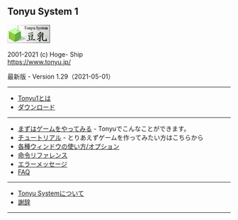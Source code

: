 ## Tonyu System 1

<title>Tonyu1 Wiki</title>

![banner.png](./img/banner.png)

2001-2021 (c) Hoge- Ship  
https://www.tonyu.jp/  

最新版 - Version 1.29（2021-05-01）

***
- [Tonyu1とは](./about)
- [ダウンロード](./download)
***
- [まずはゲームをやってみる](./get-started) - Tonyuでこんなことができます。
- [チュートリアル](./tutorial) - とりあえずゲームを作ってみたい方はこちらから
- [各種ウィンドウの使い方/オプション](./wnd-use-opt)
- [命令リファレンス](./reference)
- [エラーメッセージ](./error-mes)
- [FAQ](./html/faq.html)
***
- [Tonyu Systemについて](./about2)
- [謝辞](./thanks)
***

